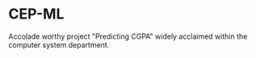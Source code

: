 # CEP-ML
Accolade worthy project "Predicting CGPA" widely acclaimed within the computer system department.
